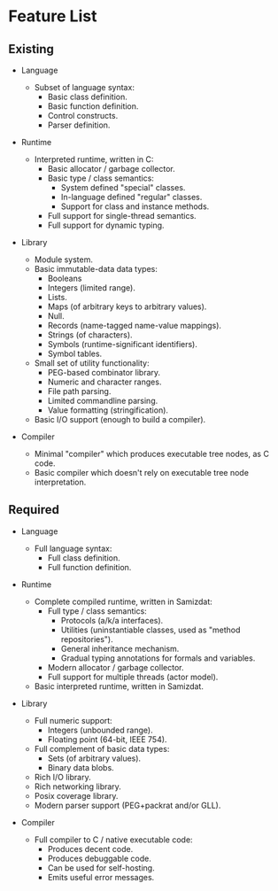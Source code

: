 Feature List
============

Existing
--------

* Language
  * Subset of language syntax:
    * Basic class definition.
    * Basic function definition.
    * Control constructs.
    * Parser definition.

* Runtime
  * Interpreted runtime, written in C:
    * Basic allocator / garbage collector.
    * Basic type / class semantics:
      * System defined "special" classes.
      * In-language defined "regular" classes.
      * Support for class and instance methods.
    * Full support for single-thread semantics.
    * Full support for dynamic typing.

* Library
  * Module system.
  * Basic immutable-data data types:
    * Booleans
    * Integers (limited range).
    * Lists.
    * Maps (of arbitrary keys to arbitrary values).
    * Null.
    * Records (name-tagged name-value mappings).
    * Strings (of characters).
    * Symbols (runtime-significant identifiers).
    * Symbol tables.
  * Small set of utility functionality:
    * PEG-based combinator library.
    * Numeric and character ranges.
    * File path parsing.
    * Limited commandline parsing.
    * Value formatting (stringification).
  * Basic I/O support (enough to build a compiler).

* Compiler
  * Minimal "compiler" which produces executable tree nodes, as C code.
  * Basic compiler which doesn't rely on executable tree node interpretation.


Required
--------

* Language
  * Full language syntax:
    * Full class definition.
    * Full function definition.

* Runtime
  * Complete compiled runtime, written in Samizdat:
    * Full type / class semantics:
      * Protocols (a/k/a interfaces).
      * Utilities (uninstantiable classes, used as "method repositories").
      * General inheritance mechanism.
      * Gradual typing annotations for formals and variables.
    * Modern allocator / garbage collector.
    * Full support for multiple threads (actor model).
  * Basic interpreted runtime, written in Samizdat.

* Library
  * Full numeric support:
    * Integers (unbounded range).
    * Floating point (64-bit, IEEE 754).
  * Full complement of basic data types:
    * Sets (of arbitrary values).
    * Binary data blobs.
  * Rich I/O library.
  * Rich networking library.
  * Posix coverage library.
  * Modern parser support (PEG+packrat and/or GLL).

* Compiler
  * Full compiler to C / native executable code:
    * Produces decent code.
    * Produces debuggable code.
    * Can be used for self-hosting.
    * Emits useful error messages.
